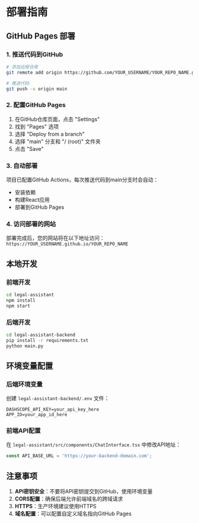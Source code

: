 # 部署指南

## GitHub Pages 部署

### 1. 推送代码到GitHub

```bash
# 添加远程仓库
git remote add origin https://github.com/YOUR_USERNAME/YOUR_REPO_NAME.git

# 推送代码
git push -u origin main
```

### 2. 配置GitHub Pages

1. 在GitHub仓库页面，点击 "Settings"
2. 找到 "Pages" 选项
3. 选择 "Deploy from a branch"
4. 选择 "main" 分支和 "/ (root)" 文件夹
5. 点击 "Save"

### 3. 自动部署

项目已配置GitHub Actions，每次推送代码到main分支时会自动：
- 安装依赖
- 构建React应用
- 部署到GitHub Pages

### 4. 访问部署的网站

部署完成后，您的网站将在以下地址访问：
`https://YOUR_USERNAME.github.io/YOUR_REPO_NAME`

## 本地开发

### 前端开发
```bash
cd legal-assistant
npm install
npm start
```

### 后端开发
```bash
cd legal-assistant-backend
pip install -r requirements.txt
python main.py
```

## 环境变量配置

### 后端环境变量
创建 `legal-assistant-backend/.env` 文件：
```env
DASHSCOPE_API_KEY=your_api_key_here
APP_ID=your_app_id_here
```

### 前端API配置
在 `legal-assistant/src/components/ChatInterface.tsx` 中修改API地址：
```typescript
const API_BASE_URL = 'https://your-backend-domain.com';
```

## 注意事项

1. **API密钥安全**：不要将API密钥提交到GitHub，使用环境变量
2. **CORS配置**：确保后端允许前端域名的跨域请求
3. **HTTPS**：生产环境建议使用HTTPS
4. **域名配置**：可以配置自定义域名指向GitHub Pages
